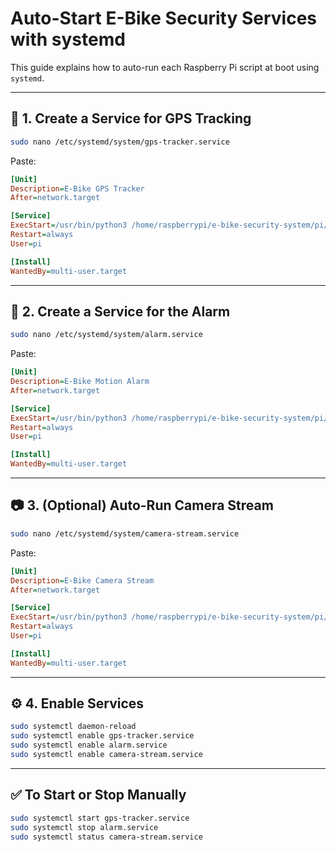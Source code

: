 # Auto-Start E-Bike Security Services with systemd

This guide explains how to auto-run each Raspberry Pi script at boot using `systemd`.

---

## 🔧 1. Create a Service for GPS Tracking

```bash
sudo nano /etc/systemd/system/gps-tracker.service
```

Paste:
```ini
[Unit]
Description=E-Bike GPS Tracker
After=network.target

[Service]
ExecStart=/usr/bin/python3 /home/raspberrypi/e-bike-security-system/pi/gps_tracker.py
Restart=always
User=pi

[Install]
WantedBy=multi-user.target
```

---

## 🚨 2. Create a Service for the Alarm

```bash
sudo nano /etc/systemd/system/alarm.service
```

Paste:
```ini
[Unit]
Description=E-Bike Motion Alarm
After=network.target

[Service]
ExecStart=/usr/bin/python3 /home/raspberrypi/e-bike-security-system/pi/alarm_trigger.py
Restart=always
User=pi

[Install]
WantedBy=multi-user.target
```

---

## 📷 3. (Optional) Auto-Run Camera Stream

```bash
sudo nano /etc/systemd/system/camera-stream.service
```

Paste:
```ini
[Unit]
Description=E-Bike Camera Stream
After=network.target

[Service]
ExecStart=/usr/bin/python3 /home/raspberrypi/e-bike-security-system/pi/camera_stream.py
Restart=always
User=pi

[Install]
WantedBy=multi-user.target
```

---

## ⚙️ 4. Enable Services

```bash
sudo systemctl daemon-reload
sudo systemctl enable gps-tracker.service
sudo systemctl enable alarm.service
sudo systemctl enable camera-stream.service
```

---

## ✅ To Start or Stop Manually

```bash
sudo systemctl start gps-tracker.service
sudo systemctl stop alarm.service
sudo systemctl status camera-stream.service
```